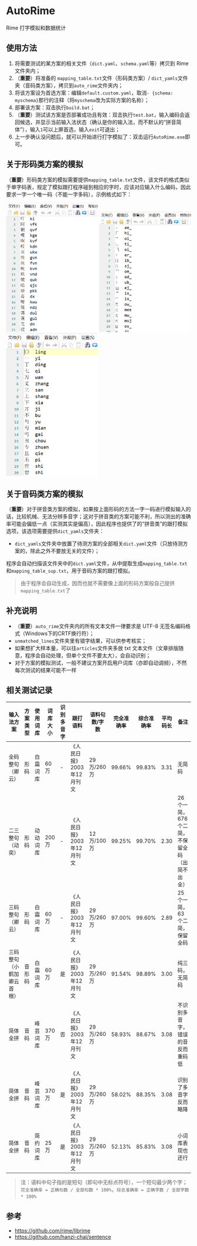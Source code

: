 # AutoRime
Rime 打字模拟和数据统计

## 使用方法

1. 将需要测试的某方案的相关文件（`dict.yaml`、`schema.yaml`等）拷贝到 Rime 文件夹内；
2. （**重要**）将准备的 `mapping_table.txt`文件（形码类方案）/ `dict_yamls`文件夹（音码类方案），拷贝到`auto_rime`文件夹内；
3. 将该方案设为首选方案：编辑`default.custom.yaml`，取消`- {schema: myschema}`那行的注释（将`myschema`改为实际方案的名称）；
4. 部署该方案：双击执行`build.bat`；
5. （**重要**）测试该方案是否部署成功且有效：双击执行`test.bat`，输入编码会返回候选，并显示当前输入法状态（确认是你的输入法，而不默认的“拼音简体”），输入`1`可以上屏首选，输入`exit`可退出；
6. 上一步确认没问题后，就可以开始进行打字模拟了：双击运行`AutoRime.exe`即可。

## 关于形码类方案的模拟

（**重要**）形码类方案的模拟需要提供`mapping_table.txt`文件，该文件的格式类似于单字码表，规定了模拟跟打程序碰到相应的字时，应该对应输入什么编码，因此要求一字一个唯一码（不能一字多码），示例格式如下：

<img src="https://github.com/Litles/AutoRime/blob/main/images/mapping_table_01.png" width="250"/> <img src="https://github.com/Litles/AutoRime/blob/main/images/mapping_table_02.png" width="250"/> <img src="https://github.com/Litles/AutoRime/blob/main/images/mapping_table_03.png" width="250"/>

## 关于音码类方案的模拟

（**重要**）对于拼音类方案的模拟，如果按上面形码的方法一字一码进行模拟输入的话，比较机械、无法分辨多音字；这对于拼音类的方案可能不利，所以测出的准确率可能会偏低一点（实测其实是偏高），因此程序也提供了的“拼音类”的跟打模拟选项，该选项需要提供`dict_yamls`文件夹：

* `dict_yamls`文件夹中放置了待测方案的全部相关`dict.yaml`文件（只放待测方案的，除此之外不要放无关的文件）；

程序会自动扫描该文件夹中的`dict.yaml`文件，从中提取生成`mapping_table.txt`和`mapping_table_sup.txt`，用于音码方案的跟打模拟。

> 由于程序会自动生成，因而也就不需要像上面的形码方案般自己提供`mapping_table.txt`了

## 补充说明

+ （**重要**）`auto_rime`文件夹内的所有文本文件一律要求是 UTF-8 无签名编码格式（Windows下的CRTF换行符）；
+ `unmatched_lines`文件夹里有错字结果，可以供参考核实；
+ 如果想扩大样本量，可以往`articles`文件夹多放 txt 文本文件（文章排版随意，程序会自动处理，但单个文件不要太大），会自动识别；
+ 对于方案的模拟测试，一般不建议方案开启用户词库（亦即自动调频），不然每次测试的结果可能不一样

## 相关测试记录

| 输入法方案 | 方案类型 | 使用词库 | 词库大小 | 识别多音字 | 跟打语料 | 语料句数/字数 | 完全准确率 | 综合准确率 | 平均码长 | 备注 |
| --- | --- | --- | --- | --- | --- | --- | --- | --- | --- | --- |
| 全码整句（卿云） | 形码 | 白霜词库 | 60万 | - | 《人民日报》2003年12月刊文 | 29万/260万| 99.66%| 99.83%| 3.31 | 无简码 |
| 二三整句（动奕） | 形码 | 动动词库 | 200万 | - | 《人民日报》2003年12月刊文 | 12万/100万| 99.25%| 99.70%| 2.30 | 26个一简，676个二简，不保留全码（出简不出全） |
| 三码整句（卿云） | 形码 | 白霜词库 | 60万 | - | 《人民日报》2003年12月刊文 | 29万/260万| 97.00%| 99.60%| 2.89 | 25个一简，63个二简，保留全码 |
| 三码整句（小鹤加卿云首根） | 音形码 | 白霜词库 | 60万 | 是 | 《人民日报》2003年12月刊文 | 29万/260万| 91.54%| 98.89%| 3.00 | 纯三码，无简码 |
| 简体全拼 | 音码 | 峰芸词库 | 370万 | 否 | 《人民日报》2003年12月刊文 | 29万/260万| 58.93%| 88.67%| 3.08 | 不识别多音字，错误的音反而重码低 |
| 简体全拼 | 音码 | 峰芸词库 | 370万 | 是 | 《人民日报》2003年12月刊文 | 29万/260万| 58.02%| 88.35%| 3.08 | 识别了多音字反而略降 |
| 简体全拼 | 音码 | 简约词库 | 25万 | 是 | 《人民日报》2003年12月刊文 | 29万/260万| 52.13%| 85.83%| 3.08 | 小词库表现也还行 |

> 注：语料中句子指的是短句（即句中无标点符号），一个短句最少两个字；`完全准确率 = 正确句数 / 全部句数 * 100%`，`综合准确率 = 正确字数 / 全部字数 * 100%`


## 参考

+ https://github.com/rime/librime
+ https://github.com/hanzi-chai/sentence
